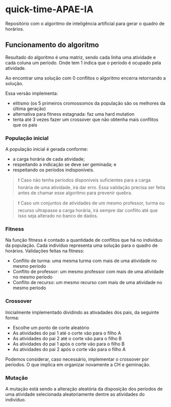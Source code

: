 # quick-time-APAE-IA
Repositório com o algoritmo de inteligência artificial para gerar o quadro de horários.

## Funcionamento do algoritmo

Resultado do algoritmo é uma matriz, sendo cada linha uma atividade e cada coluna um período. Onde tem 1 indica que o período é ocupado pela atividade.

Ao encontrar uma solução com 0 conflitos o algoritmo encerra retornando a solução. 

Essa versão implementa:
- elitismo (os 5 primeiros cromossomos da população são os melhores da última geração)
- alternativa para fitness estagnada: faz uma hard mutation
- tenta até 3 vezes fazer um crossover que não obtenha mais conflitos que os pais

### População inicial
A população inicial é gerada conforme:
- a carga horária de cada atividade;
- respeitando a indicação se deve ser geminada; e
- respeitando os períodos indisponíveis.

> :exclamation: Caso não tenha períodos disponíveis suficientes para a carga horária de uma atividade, irá dar erro. Essa validação precisa ser feita antes de chamar esse algoritmo para prevenir quebra.

> :exclamation: Caso um conjuntos de atividades de um mesmo professor, turma ou recurso ultrapasse a carga horária, irá sempre dar conflito até que isso seja alterado no banco de dados.

### Fitness
Na função fitness é contado a quantidade de conflitos que há no indivíduo da população. Cada indivíduo representa uma solução para o quadro de horários. Validações feitas na fitness:
- Conflito de turma: uma mesma turma com mais de uma atividade no mesmo período
- Conflito de professor: um mesmo professor com mais de uma atividade no mesmo período
- Conflito de recurso: um mesmo recurso com mais de uma atividade no mesmo período

### Crossover 
Inicialmente implementado dividindo as ativadades dos pais, da seguinte forma:
- Escolhe um ponto de corte aleatório
- As atividades do pai 1 até o corte vão para o filho A
- As atividades do pai 2 até o corte vão para o filho B
- As atividades do pai 1 após o corte vão para o filho B
- As atividades do pai 2 após o corte vão para o filho A

Podemos considerar, caso necessário, implementar o crossover por períodos. O que implica em organizar novamente a CH e geminação.

### Mutação
A mutação está sendo a alteração aleatória da disposição dos períodos de uma atividade selecionada aleatoriamente dentre as atividades do indivíduo.
